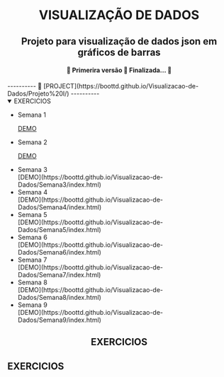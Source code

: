 <h1 align="center">VISUALIZAÇÃO DE DADOS</h1>

<h2 align="center">  Projeto para visualização de dados json em gráficos de barras</h2>
<h4 align="center"> 
	🚧  Primerira versão 🚀 Finalizada...  🚧
</h4>
----------
🌈  [PROJECT](https://boottd.github.io/Visualizacao-de-Dados/Projeto%20I/)
----------
<details open>
<summary>EXERCICIOS</summary>
<ul>
<li> Semana 1</li>

[DEMO](https://boottd.github.io/Visualizacao-de-Dados/Semana1/index.html)

<li> Semana 2</li>
	
[DEMO](https://boottd.github.io/Visualizacao-de-Dados/Semana2/index.html)
	
<li> Semana 3</li>
	[DEMO](https://boottd.github.io/Visualizacao-de-Dados/Semana3/index.html)
<li> Semana 4</li>
	[DEMO](https://boottd.github.io/Visualizacao-de-Dados/Semana4/index.html)
<li> Semana 5</li>
	[DEMO](https://boottd.github.io/Visualizacao-de-Dados/Semana5/index.html)
<li> Semana 6</li>
	[DEMO](https://boottd.github.io/Visualizacao-de-Dados/Semana6/index.html)
<li> Semana 7</li>
	[DEMO](https://boottd.github.io/Visualizacao-de-Dados/Semana7/index.html)
<li> Semana 8</li>
	[DEMO](https://boottd.github.io/Visualizacao-de-Dados/Semana8/index.html)
<li> Semana 9</li>
	[DEMO](https://boottd.github.io/Visualizacao-de-Dados/Semana9/index.html)
</details>
<h2 align="center">EXERCICIOS</h2>

<h2>EXERCICIOS</h2>


